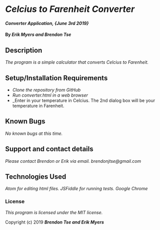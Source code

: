 # _Celcius to Farenheit Converter_

#### _Converter Application, {June 3rd 2019}_

#### By _**Erik Myers and Brendon Tse**_

## Description

_The program is a simple calculator that converts Celcius to Farenheit._

## Setup/Installation Requirements

* _Clone the repository from GitHub_
* _Run converter.html in a web browser_
* _Enter in your temperature in Celcius. The 2nd dialog box will be your temperature in Farenheit.

## Known Bugs

_No known bugs at this time._

## Support and contact details

_Please contact Brendon or Erik via email._
_brendonjtse@gmail.com_

## Technologies Used

_Atom for editing html files._
_JSFiddle for running tests._
_Google Chrome_

### License

*This program is licensed under the MIT license.*

Copyright (c) 2019 **_Brendon Tse and Erik Myers_**
